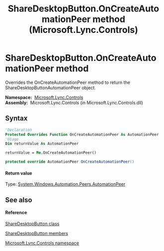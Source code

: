 ﻿---
title: ShareDesktopButton.OnCreateAutomationPeer method  (Microsoft.Lync.Controls)
TOCTitle: 'OnCreateAutomationPeer method '
ms:assetid: M:Microsoft.Lync.Controls.ShareDesktopButton.OnCreateAutomationPeer_DI_3_UC_OCS14MrefLyncWPF
ms:mtpsurl: https://msdn.microsoft.com/en-us/library/microsoft.lync.controls.sharedesktopbutton.oncreateautomationpeer_di_3_uc_ocs14mreflyncwpf(v=office.15)
ms:contentKeyID: 48599673
ms.date: 07/28/2014
mtps_version: v=office.15
f1_keywords:
- Microsoft.Lync.Controls.ShareDesktopButton.OnCreateAutomationPeer
dev_langs:
- CSharp
- JScript
- VB
- other
---

# ShareDesktopButton.OnCreateAutomationPeer method

Overrides the OnCreateAutomationPeer method to return the ShareDesktopButtonAutomationPeer object.

**Namespace:**  [Microsoft.Lync.Controls](microsoft-lync-controls-namespace_1.md)  
**Assembly:**  Microsoft.Lync.Controls (in Microsoft.Lync.Controls.dll)

## Syntax

``` vb
'Declaration
Protected Overrides Function OnCreateAutomationPeer As AutomationPeer
'Usage
Dim returnValue As AutomationPeer

returnValue = Me.OnCreateAutomationPeer()
```

``` csharp
protected override AutomationPeer OnCreateAutomationPeer()
```

#### Return value

Type: [System.Windows.Automation.Peers.AutomationPeer](http://msdn2.microsoft.com/en-us/library/ms523415)  

## See also

#### Reference

[ShareDesktopButton class](sharedesktopbutton-class-microsoft-lync-controls_1.md)

[ShareDesktopButton members](sharedesktopbutton-members-microsoft-lync-controls_1.md)

[Microsoft.Lync.Controls namespace](microsoft-lync-controls-namespace_1.md)

